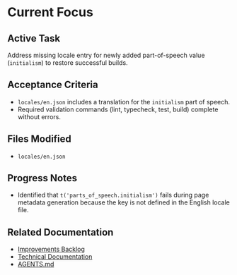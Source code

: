 # Current Focus

## Active Task
Address missing locale entry for newly added part-of-speech value (`initialism`) to restore successful builds.

## Acceptance Criteria
- `locales/en.json` includes a translation for the `initialism` part of speech.
- Required validation commands (lint, typecheck, test, build) complete without errors.

## Files Modified
- `locales/en.json`

## Progress Notes
- Identified that `t('parts_of_speech.initialism')` fails during page metadata generation because the key is not defined in the English locale file.

## Related Documentation
- [Improvements Backlog](./improvements-backlog.md)
- [Technical Documentation](./technical.md)
- [AGENTS.md](../AGENTS.md)
